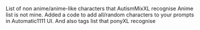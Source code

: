 List of non anime/anime-like characters that AutismMixXL recognise
Anime list is not mine.
Added a code to add all/random characters to your prompts in Automatic1111 UI. And also tags list that ponyXL recognise
